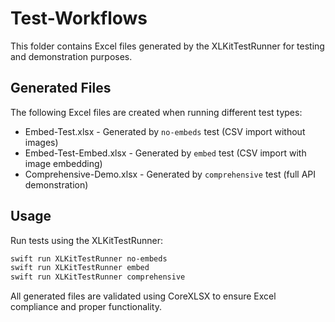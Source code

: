 # Test-Workflows

This folder contains Excel files generated by the XLKitTestRunner for testing and demonstration purposes.

## Generated Files

The following Excel files are created when running different test types:

- Embed-Test.xlsx - Generated by `no-embeds` test (CSV import without images)
- Embed-Test-Embed.xlsx - Generated by `embed` test (CSV import with image embedding)
- Comprehensive-Demo.xlsx - Generated by `comprehensive` test (full API demonstration)

## Usage

Run tests using the XLKitTestRunner:

```bash
swift run XLKitTestRunner no-embeds
swift run XLKitTestRunner embed  
swift run XLKitTestRunner comprehensive
```

All generated files are validated using CoreXLSX to ensure Excel compliance and proper functionality. 